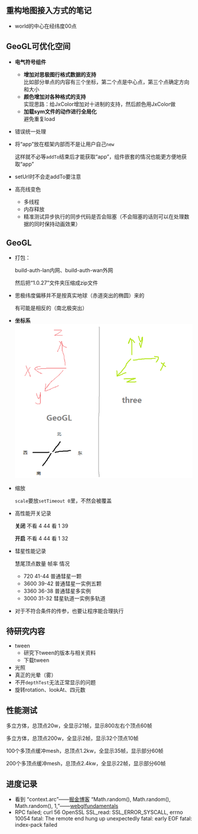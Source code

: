 ## 重构地图接入方式的笔记

- world的中心在经纬度00点


## GeoGL可优化空间

- **电气符号组件**  

  - **增加对思极图行格式数据的支持**  
    比如部分单点的内容有三个坐标，第二个点是中心点，第三个点确定方向和大小
  - **颜色增加对各种格式的支持**  
    实现思路：给JxColor增加对十进制的支持，然后颜色用JxColor做
  - **加载sym文件的动作进行全局化**  
    避免重复load
  
- 错误统一处理

- 将“app”放在框架内部而不是让用户自己`new`  

  这样就不必等`addTo`结束后才能获取“app”，组件嵌套的情况也能更方便地获取“app”
  
- setUrl时不会走addTo要注意

- 高亮线变色

  - 多线程
  - 内存释放
  - 精准测试异步执行的同步代码是否会阻塞（不会阻塞的话则可以在处理数据的同时保持动画效果）

##  GeoGL

- 打包：

  build-auth-lan内网、build-auth-wan外网  

  然后把“1.0.27”文件夹压缩成zip文件

- 思极纬度偏移并不是按真实地球（赤道突出的椭圆）来的  

  有可能是相反的（南北极突出）   

- **坐标系**  
  ![](..\图片\GeoGL坐标系.png)

- 缩放  

  `scale`要放`setTimeout 0`里，不然会被覆盖

- 高性能开关记录

  **关闭**
  不看 4 44
  看 1 39

  **开启**
  不看 4 44
  看 1 32
  
- 彗星性能记录

  慧尾顶点数量  帧率  情况

  - 720  41-44  普通彗星一颗
  - 3600  39-42  普通彗星一实例五颗
  - 3360  36-38  普通彗星多实例
  - 3000  31-32  彗星轨道一实例多轨道

- 对于不符合条件的传参，也要让程序能合理执行

## 待研究内容

- tween
  - 研究下tween的版本与相关资料
  - 下载tween
- 光照
- 真正的光晕（雾）
- 不开`depthTest`无法正常显示的问题
- 旋转rotation、lookAt、四元数

## 性能测试

多立方体，总顶点20w，全显示21帧，显示800左右个顶点60帧

多立方体，总顶点200w，全显示2帧，显示32个顶点10帧

100个多顶点缓冲mesh，总顶点1.2kw，全显示35帧，显示部分60帧

200个多顶点缓冲mesh，总顶点2.4kw，全显示22帧，显示部分60帧

## 进度记录

- 看到
“context.arc”——[掘金博客](https://juejin.im/post/5b0ace63f265da0db479270a)
“Math.random(), Math.random(), Math.random(), 1,”——[webglfundamentals](https://webglfundamentals.org/webgl/lessons/zh_cn/webgl-how-it-works.html)
- RPC failed; curl 56 OpenSSL SSL_read: SSL_ERROR_SYSCALL, errno 10054
  fatal: The remote end hung up unexpectedly
  fatal: early EOF
  fatal: index-pack failed
